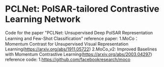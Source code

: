 # PCLNet: PolSAR-tailored Contrastive Learning Network
Code for the paper "PCLNet: Unsupervised Deep PolSAR Representation Learning and Few-Shot Classification"
reference paper:
1.MoCo：Momentum Contrast for Unsupervised Visual Representation Learning(https://arxiv.org/abs/1911.05722)
2.MoCo_v2: Improved Baselines with Momentum Contrastive Learning(https://arxiv.org/abs/2003.04297)
reference code:
1.https://github.com/facebookresearch/moco
